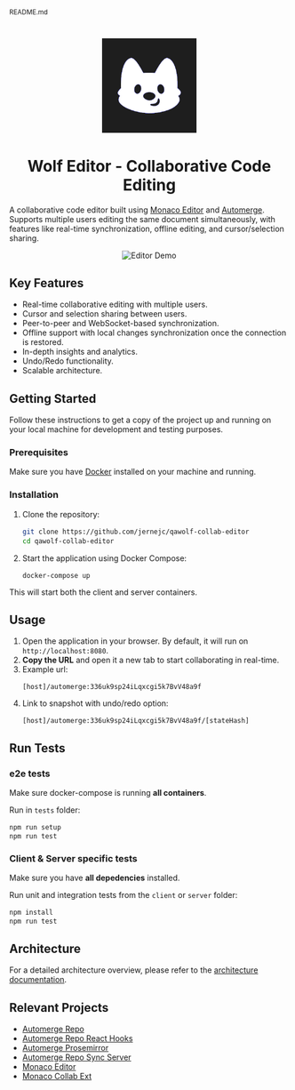 <sub>README.md</sub>

<p align="center" style="margin: 40px 0px">
  <a href="https://www.qawolf.com/">
    <img alt="QA Wolf Logo" src="./assets/wolf-logo-dark.png" width="170" />
  </a>
</p>

<h1 align="center">
  Wolf Editor - Collaborative Code Editing
</h1>

A collaborative code editor built using [Monaco Editor](https://microsoft.github.io/monaco-editor/) and [Automerge](https://automerge.org/). Supports multiple users editing the same document simultaneously, with features like real-time synchronization, offline editing, and cursor/selection sharing.

<p align="center">
  <img alt="Editor Demo" src="./assets/qa-wolf-demo_4.gif" />
</p>

## Key Features

- Real-time collaborative editing with multiple users.
- Cursor and selection sharing between users.
- Peer-to-peer and WebSocket-based synchronization.
- Offline support with local changes synchronization once the connection is restored.
- In-depth insights and analytics.
- Undo/Redo functionality.
- Scalable architecture.

## Getting Started

Follow these instructions to get a copy of the project up and running on your local machine for development and testing purposes.

### Prerequisites

Make sure you have [Docker](https://www.docker.com/products/docker-desktop) installed on your machine and running.

### Installation

1. Clone the repository:
    ```sh
    git clone https://github.com/jernejc/qawolf-collab-editor
    cd qawolf-collab-editor
    ```

2. Start the application using Docker Compose:
    ```
    docker-compose up
    ```

This will start both the client and server containers.

## Usage

1. Open the application in your browser. By default, it will run on `http://localhost:8080`.
2. **Copy the URL** and open it a new tab to start collaborating in real-time.
3. Example url:
    ```
    [host]/automerge:336uk9sp24iLqxcgi5k7BvV48a9f
    ```
4. Link to snapshot with undo/redo option:
    ```
    [host]/automerge:336uk9sp24iLqxcgi5k7BvV48a9f/[stateHash]
    ```

## Run Tests

### e2e tests

Make sure docker-compose is running **all containers**.

Run in `tests` folder:
  ```
  npm run setup
  npm run test
  ```
### Client & Server specific tests

Make sure you have **all depedencies** installed.

Run unit and integration tests from the `client` or `server` folder:
  ```
  npm install
  npm run test
  ```

## Architecture

For a detailed architecture overview, please refer to the [architecture documentation](./docs/architecture.md).

## Relevant Projects

- [Automerge Repo](https://github.com/automerge/automerge-repo)
- [Automerge Repo React Hooks](https://github.com/automerge/automerge-repo/tree/main/packages/automerge-repo-react-hooks)
- [Automerge Prosemirror](https://github.com/automerge/automerge-prosemirror)
- [Automerge Repo Sync Server](https://github.com/automerge/automerge-repo-sync-server)
- [Monaco Editor](https://github.com/microsoft/monaco-editor)
- [Monaco Collab Ext](https://github.com/convergencelabs/monaco-collab-ext/)
